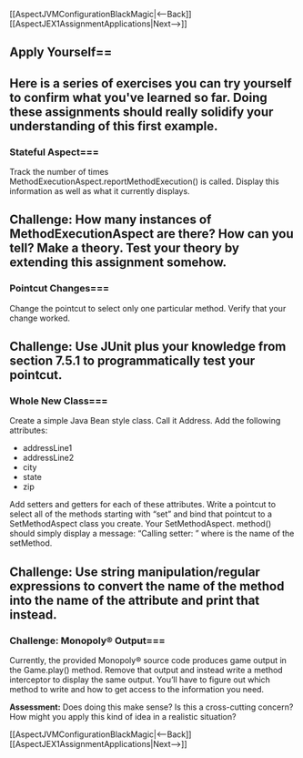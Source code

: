 [[AspectJVMConfigurationBlackMagic|<--Back]] [[AspectJEX1AssignmentApplications|Next-->]]

## Apply Yourself==
Here is a series of exercises you can try yourself to confirm what you've learned so far. Doing these assignments should really solidify your understanding of this first example.
----
### Stateful Aspect===
Track the number of times MethodExecutionAspect.reportMethodExecution() is called. Display this information as well as what it currently displays.

**Challenge:** How many instances of MethodExecutionAspect are there? How can you tell? Make a theory. Test your theory by extending this assignment somehow.
----
### Pointcut Changes===
Change the pointcut to select only one particular method. Verify that your change worked.

**Challenge:** Use JUnit plus your knowledge from section 7.5.1 to programmatically test your pointcut.
----
### Whole New Class===
Create a simple Java Bean style class. Call it Address. Add the following attributes:
* addressLine1
* addressLine2
* city
* state
* zip

Add setters and getters for each of these attributes. Write a pointcut to select all of the methods starting with “set” and bind that pointcut to a SetMethodAspect class you create. Your SetMethodAspect.<pick your name> method() should simply display a message: “Calling setter: <name>” where <name> is the name of the setMethod.

**Challenge:** Use string manipulation/regular expressions to convert the name of the method into the name of the attribute and print that instead.
----
### **Challenge:** Monopoly® Output===
Currently, the provided Monopoly® source code produces game output in the Game.play() method. Remove that output and instead write a method interceptor to display the same output. You’ll have to figure out which method to write and how to get access to the information you need.

**Assessment:** Does doing this make sense? Is this a cross-cutting concern? How might you apply this kind of idea in a realistic situation?

[[AspectJVMConfigurationBlackMagic|<--Back]] [[AspectJEX1AssignmentApplications|Next-->]]